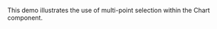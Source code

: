 This demo illustrates the use of&nbsp;multi-point selection within the Chart component.
<!--split-->